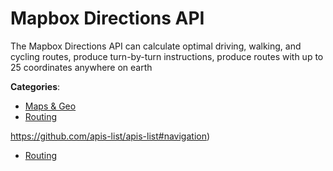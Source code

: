 # Mapbox Directions API


The Mapbox Directions API can calculate optimal driving, walking, and cycling routes, produce turn-by-turn instructions, produce routes with up to 25 coordinates anywhere on earth



**Categories**:
- [Maps & Geo](https://github.com/apis-list/apis-list#maps-and-geo)
- [Routing](https://github.com/apis-list/apis-list#routing)



https://github.com/apis-list/apis-list#navigation)
- [Routing](https://github.com/apis-list/apis-list#routing)







